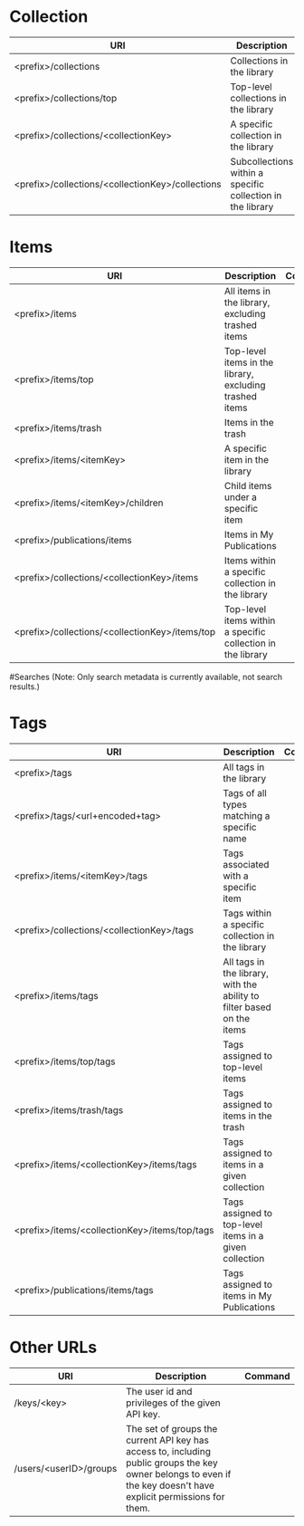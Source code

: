 # Collection


| URI | Description | Command |  
|---|---|---|
| &lt;prefix>/collections | Collections in the library | |
| &lt;prefix>/collections/top | Top-level collections in the library | |
| &lt;prefix>/collections/&lt;collectionKey> | A specific collection in the library | |
| &lt;prefix>/collections/&lt;collectionKey>/collections | Subcollections within a specific collection in the library | |

# Items

| URI | Description | Command |
|---|---|---|
| &lt;prefix>/items | All items in the library, excluding trashed items | |
| &lt;prefix>/items/top | Top-level items in the library, excluding trashed items | |
| &lt;prefix>/items/trash | Items in the trash | |
| &lt;prefix>/items/&lt;itemKey> | A specific item in the library | |
| &lt;prefix>/items/&lt;itemKey>/children | Child items under a specific item | |
| &lt;prefix>/publications/items | Items in My Publications | |
| &lt;prefix>/collections/&lt;collectionKey>/items | Items within a specific collection in the library | |
| &lt;prefix>/collections/&lt;collectionKey>/items/top | Top-level items within a specific collection in the library | |

#Searches
(Note: Only search metadata is currently available, not search results.)

# Tags
| URI | Description | Command |
|---|---|---|
| &lt;prefix>/tags | All tags in the library | |
| &lt;prefix>/tags/&lt;url+encoded+tag> | Tags of all types matching a specific name | |
| &lt;prefix>/items/&lt;itemKey>/tags | Tags associated with a specific item | |
| &lt;prefix>/collections/&lt;collectionKey>/tags | Tags within a specific collection in the library | |
| &lt;prefix>/items/tags | All tags in the library, with the ability to filter based on the items | |
| &lt;prefix>/items/top/tags | Tags assigned to top-level items | |
| &lt;prefix>/items/trash/tags | Tags assigned to items in the trash | |
| &lt;prefix>/items/&lt;collectionKey>/items/tags | Tags assigned to items in a given collection | |
| &lt;prefix>/items/&lt;collectionKey>/items/top/tags | Tags assigned to top-level items in a given collection | |
| &lt;prefix>/publications/items/tags | Tags assigned to items in My Publications | |

# Other URLs
| URI | Description | Command |
|---|---|---|
| /keys/&lt;key> | The user id and privileges of the given API key. | | | Use the DELETE HTTP method to delete the key. This should generally be done only by a client that created the key originally using OAuth. | |
| /users/&lt;userID>/groups | The set of groups the current API key has access to, including public groups the key owner belongs to even if the key doesn't have explicit permissions for them. | |
